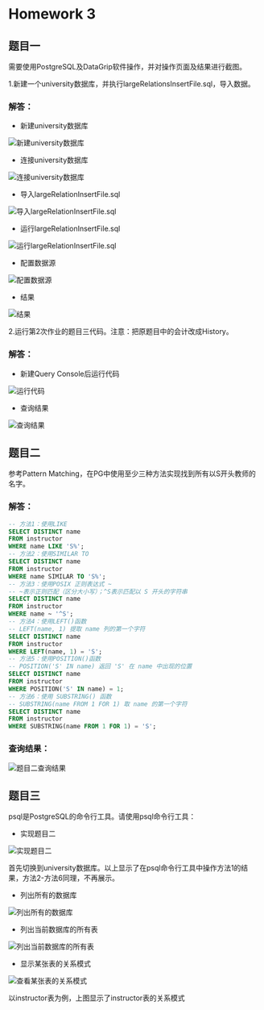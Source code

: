 # Homework 3
## 题目一
需要使用PostgreSQL及DataGrip软件操作，并对操作页面及结果进行截图。

1.新建一个university数据库，并执行largeRelationsInsertFile.sql，导入数据。
### 解答：
* 新建university数据库

![新建university数据库](1images/3/新建university数据库.png)
* 连接university数据库

![连接university数据库](1images/3/连接university数据库.png)
* 导入largeRelationInsertFile.sql

![导入largeRelationInsertFile.sql](1images/3/导入SQL.png)
* 运行largeRelationInsertFile.sql

![运行largeRelationInsertFile.sql](1images/3/运行largeRelationInsert.png)
* 配置数据源

![配置数据源](1images/3/配置数据源.png)
* 结果

![结果](1images/3/运行large结果.png) 

2.运行第2次作业的题目三代码。注意：把原题目中的会计改成History。
### 解答：
* 新建Query Console后运行代码

![运行代码](1images/3/运行第2次作业题目三代码.png)
* 查询结果

![查询结果](1images/3/第2次作业题目三结果.png)
## 题目二
参考Pattern Matching，在PG中使用至少三种方法实现找到所有以S开头教师的名字。
### 解答：
```sql
-- 方法1：使用LIKE
SELECT DISTINCT name
FROM instructor
WHERE name LIKE 'S%';
-- 方法2：使用SIMILAR TO
SELECT DISTINCT name
FROM instructor
WHERE name SIMILAR TO 'S%';
-- 方法3：使用POSIX 正则表达式 ~
-- ~表示正则匹配（区分大小写）；^S表示匹配以 S 开头的字符串
SELECT DISTINCT name
FROM instructor
WHERE name ~ '^S';
-- 方法4：使用LEFT()函数
-- LEFT(name, 1) 提取 name 列的第一个字符
SELECT DISTINCT name
FROM instructor
WHERE LEFT(name, 1) = 'S';
-- 方法5：使用POSITION()函数
-- POSITION('S' IN name) 返回 'S' 在 name 中出现的位置
SELECT DISTINCT name
FROM instructor
WHERE POSITION('S' IN name) = 1;
-- 方法6：使用 SUBSTRING() 函数
-- SUBSTRING(name FROM 1 FOR 1) 取 name 的第一个字符
SELECT DISTINCT name
FROM instructor
WHERE SUBSTRING(name FROM 1 FOR 1) = 'S';
```
### 查询结果：
![题目二查询结果](1images/3/题目二查询结果.png)
## 题目三
psql是PostgreSQL的命令行工具。请使用psql命令行工具：
- 实现题目二

![实现题目二](1images/3/实现题目二.png)

首先切换到university数据库。以上显示了在psql命令行工具中操作方法1的结果，方法2-方法6同理，不再展示。
- 列出所有的数据库

![列出所有的数据库](1images/3/列出所有的数据库.png)
- 列出当前数据库的所有表

![列出当前数据库的所有表](1images/3/列出当前数据库的所有表.png)
- 显示某张表的关系模式

![查看某张表的关系模式](1images/3/查看某张表的关系模式.png)

以instructor表为例，上图显示了instructor表的关系模式
